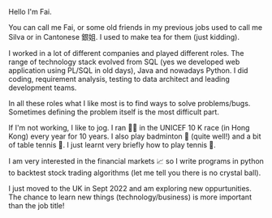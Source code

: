 Hello I'm Fai.

You can call me Fai, or some old friends in my previous jobs used to call me Silva or in Cantonese 銀姐. I used to make tea for them (just kidding).

I worked in a lot of different companies and played different roles.  The range of technology stack evolved from SQL (yes we developed web application using PL/SQL in old days), Java and nowadays Python.  I did coding, requirement analysis, testing to data architect and leading development teams.  

In all these roles what I like most is to find ways to solve problems/bugs.  Sometimes defining the problem itself is the most difficult part. 

If I'm not working, I like to jog.  I ran 🏃‍♀️ in the UNICEF 10 K race  (in Hong Kong) every year for 10 years.   I also play badminton 🏸 (quite well!) and a bit of table tennis 🏓.  I just learnt very briefly how to play tennis 🎾. 

I am very interested in the financial markets 📈 so I write programs in python to backtest stock trading algorithms (let me tell you there is no crystal ball).  

I just moved to the UK in Sept 2022 and am exploring new oppurtunities.  The chance to learn new things (technology/business) is more important than the job title!
